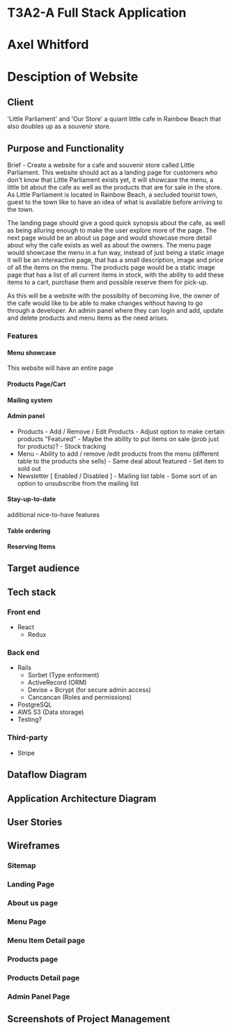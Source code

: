 # T3A2-A Full Stack Application 
# Axel Whitford

# Desciption of Website

## Client

'Little Parliament' and 'Our Store' a quiant little cafe in Rainbow Beach that also doubles up as a souvenir store.
## Purpose and Functionality

Brief - Create a website for a cafe and souvenir store called Little Parliament. This website should act as a landing page for customers who don't know that Little Parliament exists yet, it will showcase the menu, a little bit about the cafe as well as the products that are for sale in the store. As Little Parliament is located in Rainbow Beach, a secluded tourist town, guest to the town like to have an idea of what is available before arriving to the town. 

The landing page should give a good quick synopsis about the cafe, as well as being alluring enough to make the user explore more of the page. The next page would be an about us page and would showcase more detail about why the cafe exists as well as about the owners. The menu page would showcase the menu in a fun way, instead of just being a static image it will be an intereactive  page, that has a small description, image and price of all the items on the menu. The products page would be a static image page that has a list of all current items in stock, with the ability to add these items to a cart, purchase them and possible reserve them for pick-up. 

As this will be a website with the possiblity of becoming live, the owner of the cafe would like to be able to make changes without having to go through a developer. An admin panel where they can login and add, update and delete products and menu items as the need arises. 

### Features 

#### Menu showcase 

This website will have an entire page 

#### Products Page/Cart 



#### Mailing system



#### Admin panel

- Products
      - Add / Remove / Edit Products
      - Adjust option to make certain products "Featured"
      - Maybe the ability to put items on sale (prob just for products)?
      - Stock tracking
- Menu
      - Ability to add / remove /edit products from the menu (different table to the products she sells)
      - Same deal about featured
      - Set item to sold out
- Newsletter [ Enabled / Disabled ]
      - Mailing list table
      - Some sort of an option to unsubscribe from the mailing list

#### Stay-up-to-date 



additional nice-to-have features

#### Table ordering



#### Reserving Items



## Target audience

## Tech stack

### Front end 
- React
  - Redux
  
### Back end 
- Rails
  - Sorbet (Type enforment)
  - ActiveRecord (ORM)
  - Devise + Bcrypt (for secure admin access)
  - Cancancan (Roles and permissions)
- PostgreSQL
- AWS S3  (Data storage)
- Testing?

### Third-party
- Stripe

##	Dataflow Diagram



##	Application Architecture Diagram



##	User Stories



##	Wireframes

### Sitemap

### Landing Page   

### About us page

### Menu Page

### Menu Item Detail page

### Products page

### Products Detail page

### Admin Panel Page

##	Screenshots of Project Management


